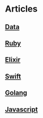 # Articles
## [Data](https://github.com/mondok/articles/blob/master/Data.md)
## [Ruby](https://github.com/mondok/articles/blob/master/Ruby.md)
## [Elixir](https://github.com/mondok/articles/blob/master/Elixir.md)
## [Swift](https://github.com/mondok/articles/blob/master/Swift.md)
## [Golang](https://github.com/mondok/articles/blob/master/Golang.md)
## [Javascript](https://github.com/mondok/articles/blob/master/Javascript.md)
